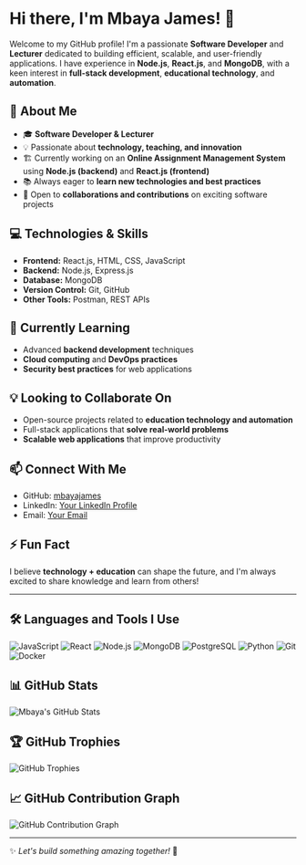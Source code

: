 # Hi there, I'm Mbaya James! 👋

Welcome to my GitHub profile! I'm a passionate **Software Developer** and **Lecturer** dedicated to building efficient, scalable, and user-friendly applications. I have experience in **Node.js**, **React.js**, and **MongoDB**, with a keen interest in **full-stack development**, **educational technology**, and **automation**.

## 🚀 About Me
- 🎓 **Software Developer & Lecturer**
- 💡 Passionate about **technology, teaching, and innovation**
- 🏗️ Currently working on an **Online Assignment Management System** using **Node.js (backend)** and **React.js (frontend)**
- 📚 Always eager to **learn new technologies and best practices**
- 🤝 Open to **collaborations and contributions** on exciting software projects

## 💻 Technologies & Skills
- **Frontend:** React.js, HTML, CSS, JavaScript
- **Backend:** Node.js, Express.js
- **Database:** MongoDB
- **Version Control:** Git, GitHub
- **Other Tools:** Postman, REST APIs

## 🌱 Currently Learning
- Advanced **backend development** techniques
- **Cloud computing** and **DevOps practices**
- **Security best practices** for web applications

## 💡 Looking to Collaborate On
- Open-source projects related to **education technology and automation**
- Full-stack applications that **solve real-world problems**
- **Scalable web applications** that improve productivity

## 📫 Connect With Me
- GitHub: [mbayajames](https://github.com/mbayajames)
- LinkedIn: [Your LinkedIn Profile](#)
- Email: [Your Email](#)

## ⚡ Fun Fact
I believe **technology + education** can shape the future, and I'm always excited to share knowledge and learn from others!

---

## 🛠️ Languages and Tools I Use
![JavaScript](https://img.shields.io/badge/-JavaScript-F7DF1E?style=flat&logo=javascript&logoColor=black)
![React](https://img.shields.io/badge/-React-61DAFB?style=flat&logo=react&logoColor=black)
![Node.js](https://img.shields.io/badge/-Node.js-339933?style=flat&logo=node.js&logoColor=white)
![MongoDB](https://img.shields.io/badge/-MongoDB-47A248?style=flat&logo=mongodb&logoColor=white)
![PostgreSQL](https://img.shields.io/badge/-PostgreSQL-336791?style=flat&logo=postgresql&logoColor=white)
![Python](https://img.shields.io/badge/-Python-3776AB?style=flat&logo=python&logoColor=white)
![Git](https://img.shields.io/badge/-Git-F05032?style=flat&logo=git&logoColor=white)
![Docker](https://img.shields.io/badge/-Docker-2496ED?style=flat&logo=docker&logoColor=white)

## 📊 GitHub Stats
![Mbaya's GitHub Stats](https://github-readme-stats.vercel.app/api?username=mbayajames&show_icons=true&theme=radical)

## 🏆 GitHub Trophies
![GitHub Trophies](https://github-profile-trophy.vercel.app/?username=mbayajames&theme=darkhub)

## 📈 GitHub Contribution Graph
![GitHub Contribution Graph](https://activity-graph.herokuapp.com/graph?username=mbayajames&theme=react-dark)

---
✨ _Let's build something amazing together!_ 🚀

